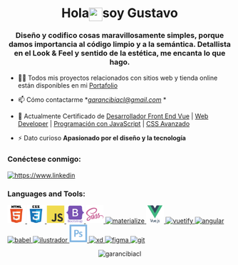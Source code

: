 
<h1 align="center">Hola<img align="center" width="30" height="30" src="https://user-images.githubusercontent.com/1303154/88677602-1635ba80-d120-11ea-84d8-d263ba5fc3c0.gif">soy Gustavo</h1>

<h3 align="center">Diseño y codifico cosas maravillosamente simples, porque damos importancia al código limpio y a la semántica. Detallista en el Look & Feel y sentido de la estética, me encanta lo que hago.</h3>

- 👨‍💻 Todos mis proyectos relacionados con sitios web y tienda online están disponibles en mi [Portafolio](https://piensaentuweb.cl/)

- 📫 Cómo contactarme \**garancibiacl@gmail.com* \*

- 🌱 Actualmente Certificado de [Desarrollador Front End Vue](https://desafiosdev.s3.amazonaws.com/uploads/certification/image/15732/aprobacion-final-proyecto-front-end-g15-9520.png) | [Web Developer](https://www.credly.com/badges/d289ef17-9675-4bb5-84a9-43630ab9d0fb/public_url) | [Programación con JavaScript](https://desafiosdev.s3.amazonaws.com/uploads/certification/image/14557/aprobacion-modulos-cursos-b-learning-programacion-con-javascript-g15-9520.png) | [CSS Avanzado](https://desafiosdev.s3.amazonaws.com/uploads/certification/image/14114/aprobacion-modulos-cursos-b-learning-css-avanzado-g15-9520.png)

- ⚡ Dato curioso **Apasionado por el diseño y la tecnología**

<h3  align="left" >Conéctese conmigo:</h3>
<p align="left">
<a href="https://www.linkedin.com/in/gustavo-arancibia-53127a97/" target="_blank" rel="noreferrer">
<img align="center" src="https://raw.githubusercontent.com/rahuldkjain/github-profile-readme-generator/master/src/images/icons/Social/linked-in-alt.svg" alt="https://www.linkedin" width="40" height="40"/>
</a>

<h3  align="left" >Languages and Tools:</h3>
<p align="left"><a href="https://www.w3.org/html/" target="_blank" rel="noreferrer"> <img src="https://raw.githubusercontent.com/devicons/devicon/master/icons/html5/html5-original-wordmark.svg" alt="html5" width="40" height="40"/> </a> <a href="https://www.w3schools.com/css/" target="_blank" rel="noreferrer"> <img src="https://raw.githubusercontent.com/devicons/devicon/master/icons/css3/css3-original-wordmark.svg" alt="css3" width="40" height="40"/> </a> <a href="https://developer.mozilla.org/en-US/docs/Web/JavaScript" target= "_blank" rel="noreferrer"> <img src="https://raw.githubusercontent.com/devicons/devicon/master/icons/javascript/javascript-original.svg" alt="javascript" width="40" height="40"/> </a>  <a href="https://getbootstrap.com" target="_blank" rel="noreferrer"> <img src="https://raw.githubusercontent.com/devicons/devicon/master/icons/bootstrap/bootstrap-plain-wordmark.svg" alt="bootstrap" width="40" height="40"/> </a> <a href="https://sass-lang.com" target="_blank" rel="noreferrer"> <img src="https://raw.githubusercontent.com/devicons/devicon/master/icons/sass/sass-original.svg" alt="sass" width="40" height="40"/> </a> <a href="https://materializecss.com/" target="_blank" rel="noreferrer"> <img src="https://raw.githubusercontent.com/prplx/svg-logos/5585531d45d294869c4eaab4d7cf2e9c167710a9/svg/materialize.svg" alt="materialize" width="40" height="40"/> </a><a href="https://vuejs.org/" target="_blank" rel="noreferrer"> <img src="https://raw.githubusercontent.com/devicons/devicon/master/icons/vuejs/vuejs-original-wordmark.svg" alt="vuejs" width="40" height="40"/> </a> <a href="https://vuetifyjs.com/en/ " target="_blank" rel="noreferrer"> <img src="https://bestofjs.org/logos/vuetify.svg" alt="vuetify" width="40" height="40"/> </a><a href="https://angular.io" target="_blank" rel="noreferrer"> <img src="https://angular.io/assets/images/logos/angular/angular.svg" alt="angular" width="40" height="40"/> </a> <a href="https://babeljs.io/" target="_blank" rel=" noreferrer"> <img src="https://www.vectorlogo.zone/logos/babeljs/babeljs-icon.svg" alt="babel" width="40" height="40"/> </a>   <a href ="https://www.adobe.com/in/products/illustrator.com" target="_blank" rel="noreferrer"> <img src="https://www.vectorlogo.zone/logos/adobe_illustrator/adobe_illustrator-icon.svg" alt="ilustrador" width="40" height="40"/> </a> <a href="https://www.photoshop.com" target="_blank" rel="noreferrer"> <img src="https://raw.githubusercontent.com/devicons/devicon/master/icons/photoshop/photoshop-line.svg" alt="photoshop" width="40" height="40"/> </a> <a href="https://www.adobe.com/products/xd.html" target="_blank" rel="noreferrer"> <img src="https://cdn.worldvectorlogo.com/logos/adobe-xd.svg" alt="xd" width="40" height="40"/> </a> <a href="https:// www.figma.com/" target="_blank" rel="noreferrer"> <img src="https://www.vectorlogo.zone/logos/figma/figma-icon.svg" alt="figma" width= "40" height="40"/> </a><a href="https://git-scm.com/" target="_blank" rel="noreferrer"> <img src="https://www.vectorlogo.zone/logos/git-scm/git-scm-icon.svg" alt="git" width="40" height="40"/> </a> </p>

<!-- <p align="left" ><img src="https://github-readme-stats.vercel.app/api/top-langs?username=garancibiacl&show_icons=true&locale=en&layout=compact" alt="garancibiacl" /> </p> -->

<p align="center"  > <img src="https://github-readme-stats.vercel.app/api?username=garancibiacl&show_icons=true&locale=en" alt="garancibiacl" /> </p>



